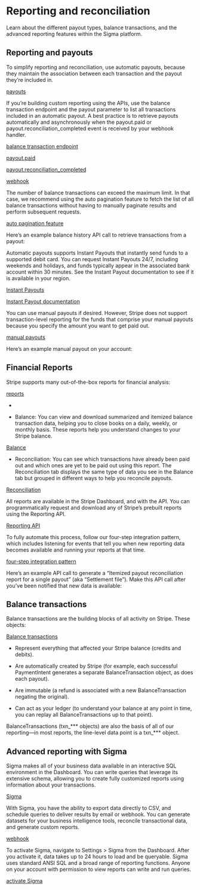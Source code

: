 # Reporting and reconciliation

Learn about the different payout types, balance transactions, and the advanced reporting features within the Sigma platform.

## Reporting and payouts

To simplify reporting and reconciliation, use automatic payouts, because they maintain the association between each transaction and the payout they’re included in.

[payouts](/payouts)

If you’re building custom reporting using the APIs, use the balance transaction endpoint and the payout parameter to list all transactions included in an automatic payout. A best practice is to retrieve payouts automatically and asynchronously when the payout.paid or payout.reconciliation_completed event is received by your webhook handler.

[balance transaction endpoint](/api/balance_transactions/list)

[payout.paid](/api#event_types-payout.paid)

[payout.reconciliation_completed](/api/events/types#event_types-payout.reconciliation_completed)

[webhook](/connect/webhooks)

The number of balance transactions can exceed the maximum limit. In that case, we recommend using the auto pagination feature to fetch the list of all balance transactions without having to manually paginate results and perform subsequent requests.

[auto pagination feature](/api/pagination/auto)

Here’s an example balance history API call to retrieve transactions from a payout:

Automatic payouts supports Instant Payouts that instantly send funds to a supported debit card. You can request Instant Payouts 24/7, including weekends and holidays, and funds typically appear in the associated bank account within 30 minutes. See the Instant Payout documentation to see if it is available in your region.

[Instant Payouts](/payouts#instant-payouts)

[Instant Payout documentation](/payouts/instant-payouts-banks)

You can use manual payouts if desired. However, Stripe does not support transaction-level reporting for the funds that comprise your manual payouts because you specify the amount you want to get paid out.

[manual payouts](/connect/payouts-connected-accounts)

Here’s an example manual payout on your account:

## Financial Reports

Stripe supports many out-of-the-box reports for financial analysis:

[reports](/reports)

- 

- Balance: You can view and download summarized and itemized balance transaction data, helping you to close books on a daily, weekly, or monthly basis. These reports help you understand changes to your Stripe balance.

[Balance](/reports/balance)

- Reconciliation: You can see which transactions have already been paid out and which ones are yet to be paid out using this report. The Reconciliation tab displays the same type of data you see in the Balance tab but grouped in different ways to help you reconcile payouts.

[Reconciliation](/reports/payout-reconciliation)

All reports are available in the Stripe Dashboard, and with the API. You can programmatically request and download any of Stripe’s prebuilt reports using the Reporting API.

[Reporting API](/reports/api)

To fully automate this process, follow our four-step integration pattern, which includes listening for events that tell you when new reporting data becomes available and running your reports at that time.

[four-step integration pattern](/reports/api#integration-pattern)

Here’s an example API call to generate a “Itemized payout reconciliation report for a single payout” (aka “Settlement file”). Make this API call after you’ve been notified that new data is available:

## Balance transactions

Balance transactions are the building blocks of all activity on Stripe. These objects:

[Balance transactions](/reports/balance-transaction-types)

- Represent everything that affected your Stripe balance (credits and debits).

- Are automatically created by Stripe (for example, each successful PaymentIntent generates a separate BalanceTransaction object, as does each payout).

- Are immutable (a refund is associated with a new BalanceTransaction negating the original).

- Can act as your ledger (to understand your balance at any point in time, you can replay all BalanceTransactions up to that point).

BalanceTransactions (txn_*** objects) are also the basis of all of our reporting—in most reports, the line-level data point is a txn_*** object.

## Advanced reporting with Sigma

Sigma makes all of your business data available in an interactive SQL environment in the Dashboard. You can write queries that leverage its extensive schema, allowing you to create fully customized reports using information about your transactions.

[Sigma](/stripe-data)

With Sigma, you have the ability to export data directly to CSV, and schedule queries to deliver results by email or webhook. You can generate datasets for your business intelligence tools, reconcile transactional data, and generate custom reports.

[webhook](/webhooks)

To activate Sigma, navigate to Settings > Sigma from the Dashboard. After you activate it, data takes up to 24 hours to load and be queryable. Sigma uses standard ANSI SQL and a broad range of reporting functions. Anyone on your account with permission to view reports can write and run queries.

[activate Sigma](https://dashboard.stripe.com/test/get-started/sigma)
